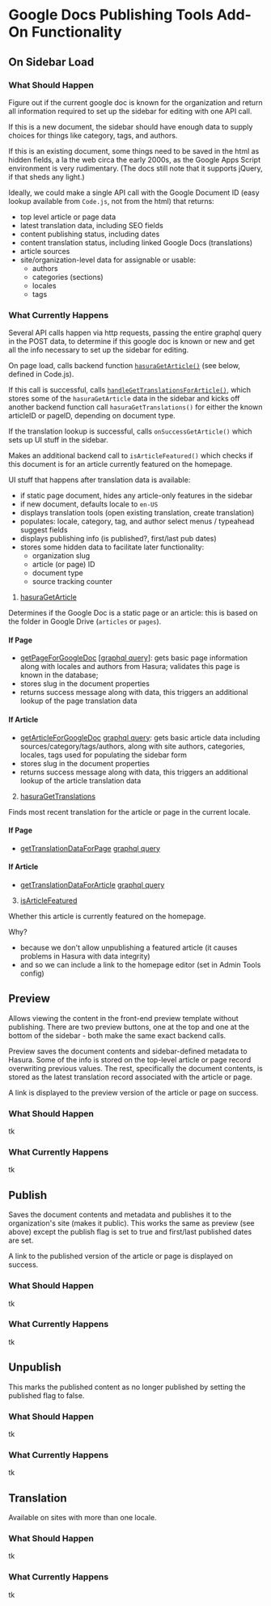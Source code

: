 # Google Docs Publishing Tools Add-On Functionality

## On Sidebar Load

### What Should Happen

Figure out if the current google doc is known for the organization and return all information required to set up the sidebar for editing with one API call. 

If this is a new document, the sidebar should have enough data to supply choices for things like category, tags, and authors. 

If this is an existing document, some things need to be saved in the html as hidden fields, a la the web circa the early 2000s, as the Google Apps Script environment is very rudimentary. (The docs still note that it supports jQuery, if that sheds any light.)

Ideally, we could make a single API call with the Google Document ID (easy lookup available from `Code.js`, not from the html) that returns:
* top level article or page data
* latest translation data, including SEO fields
* content publishing status, including dates
* content translation status, including linked Google Docs (translations)
* article sources
* site/organization-level data for assignable or usable:
  * authors
  * categories (sections)
  * locales
  * tags
  
### What Currently Happens

Several API calls happen via http requests, passing the entire graphql query in the POST data, to determine if this google doc is known or new and get all the info necessary to set up the sidebar for editing.

On page load, calls backend function [`hasuraGetArticle()`](https://github.com/news-catalyst/google-app-scripts/blob/master/Notes.md#hasuragetarticle) (see below, defined in Code.js). 

If this call is successful, calls [`handleGetTranslationsForArticle()`](https://github.com/news-catalyst/google-app-scripts/blob/master/Notes.md#hasuragettranslations), which stores some of the `hasuraGetArticle` data in the sidebar and kicks off another backend function call `hasuraGetTranslations()` for either the known articleID or pageID, depending on document type.

If the translation lookup is successful, calls `onSuccessGetArticle()` which sets up UI stuff in the sidebar.

Makes an additional backend call to `isArticleFeatured()` which checks if this document is for an article currently featured on the homepage.

UI stuff that happens after translation data is available:

* if static page document, hides any article-only features in the sidebar 
* if new document, defaults locale to `en-US`
* displays translation tools (open existing translation, create translation)
* populates: locale, category, tag, and author select menus / typeahead suggest fields
* displays publishing info (is published?, first/last pub dates)
* stores some hidden data to facilitate later functionality:
  * organization slug
  * article (or page) ID
  * document type
  * source tracking counter

1. [hasuraGetArticle](https://github.com/news-catalyst/google-app-scripts/blob/master/Code.js#L1502-L1569)

Determines if the Google Doc is a static page or an article: this is based on the folder in Google Drive (`articles` or `pages`).

#### If Page

* [getPageForGoogleDoc](https://github.com/news-catalyst/google-app-scripts/blob/b142198b74608b7e759eb2d79dae38c748485f74/Code.js#L1346-L1355) [[graphql query](https://github.com/news-catalyst/google-app-scripts/blob/d4f3a137d0ac03205d3a18ccef0da30f87919c6a/GraphQL.js#L726-L762)]: gets basic page information along with locales and authors from Hasura; validates this page is known in the database; 
* stores slug in the document properties
* returns success message along with data, this triggers an additional lookup of the page translation data

#### If Article

* [getArticleForGoogleDoc](https://github.com/news-catalyst/google-app-scripts/blob/b142198b74608b7e759eb2d79dae38c748485f74/Code.js#L1401-L1410) [graphql query](https://github.com/news-catalyst/google-app-scripts/blob/d4f3a137d0ac03205d3a18ccef0da30f87919c6a/GraphQL.js#L478-L558): gets basic article data including sources/category/tags/authors, along with site authors, categories, locales, tags used for populating the sidebar form
* stores slug in the document properties
* returns success message along with data, this triggers an additional lookup of the article translation data

2. [hasuraGetTranslations](https://github.com/news-catalyst/google-app-scripts/blob/master/Code.js#L1445-L1501)

Finds most recent translation for the article or page in the current locale.

#### If Page

* [getTranslationDataForPage](https://github.com/news-catalyst/google-app-scripts/blob/7a6d567f64475f6b164981c91928978b09320227/Code.js#L1373-L1382) [graphql query](https://github.com/news-catalyst/google-app-scripts/blob/master/GraphQL.js#L560-L624)

#### If Article

* [getTranslationDataForArticle](https://github.com/news-catalyst/google-app-scripts/blob/7a6d567f64475f6b164981c91928978b09320227/Code.js#L1384-L1396) [graphql query](https://github.com/news-catalyst/google-app-scripts/blob/master/GraphQL.js#L626-L724)


3. [isArticleFeatured](https://github.com/news-catalyst/google-app-scripts/blob/master/Code.js#L1297-L1325)

Whether this article is currently featured on the homepage. 

Why? 

* because we don't allow unpublishing a featured article (it causes problems in Hasura with data integrity)
* and so we can include a link to the homepage editor (set in Admin Tools config)

## Preview

Allows viewing the content in the front-end preview template without publishing. There are two preview buttons, one at the top and one at the bottom of the sidebar - both make the same exact backend calls.

Preview saves the document contents and sidebar-defined metadata to Hasura. Some of the info is stored on the top-level article or page record overwriting previous values. The rest, specifically the document contents, is stored as the latest translation record associated with the article or page. 

A link is displayed to the preview version of the article or page on success.

### What Should Happen

tk

### What Currently Happens
tk

## Publish

Saves the document contents and metadata and publishes it to the organization's site (makes it public). This works the same as preview (see above) except the publish flag is set to true and first/last published dates are set.

A link to the published version of the article or page is displayed on success.

### What Should Happen

tk

### What Currently Happens
tk

## Unpublish

This marks the published content as no longer published by setting the published flag to false.

### What Should Happen

tk

### What Currently Happens
tk

## Translation

Available on sites with more than one locale.

### What Should Happen

tk

### What Currently Happens
tk
